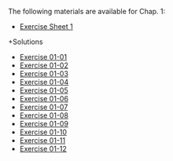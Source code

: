 
The following materials are available for Chap. 1:
- [Exercise Sheet 1](ex_01.pdf)

+Solutions 
- [Exercise 01-01](ex_01_01.pdf)
- [Exercise 01-02](ex_01_02.pdf)
- [Exercise 01-03](ex_01_03.pdf)
- [Exercise 01-04](ex_01_04.pdf)
- [Exercise 01-05](ex_01_05.pdf)
- [Exercise 01-06](ex_01_06.pdf)
- [Exercise 01-07](ex_01_07.pdf)
- [Exercise 01-08](ex_01_08.pdf)
- [Exercise 01-09](ex_01_09.pdf)
- [Exercise 01-10](ex_01_10.pdf)
- [Exercise 01-11](ex_01_11.pdf)
- [Exercise 01-12](ex_01_12.pdf)
